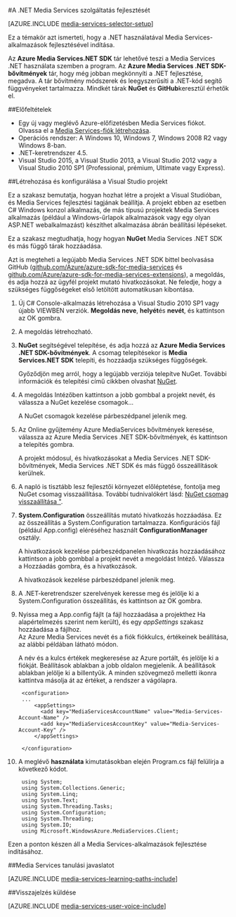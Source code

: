 <properties 
    pageTitle="Hogyan Media Services fejlesztési .NET a számítógép beállítása" 
    description="Tudjon meg többet a Media Services .NET a Media Services SDK használatának előfeltételei. Is megtudhatja, hogyan hozhat létre a Visual Studio-at." 
    services="media-services" 
    documentationCenter="" 
    authors="juliako" 
    manager="erikre" 
    editor=""/>

<tags 
    ms.service="media-services" 
    ms.workload="media" 
    ms.tgt_pltfrm="na" 
    ms.devlang="dotnet" 
    ms.topic="article" 
    ms.date="10/24/2016"  
    ms.author="juliako"/>

#<a name="media-services-development-with-net"></a>A .NET Media Services szolgáltatás fejlesztését

[AZURE.INCLUDE [media-services-selector-setup](../../includes/media-services-selector-setup.md)]

Ez a témakör azt ismerteti, hogy a .NET használatával Media Services-alkalmazások fejlesztésével indítása.

Az **Azure Media Services.NET SDK** tár lehetővé teszi a Media Services .NET használata szemben a program. Az **Azure Media Services .NET SDK-bővítmények** tár, hogy még jobban megkönnyíti a .NET fejlesztése, megadva. A tár bővítmény módszerek és leegyszerűsíti a .NET-kód segítő függvényeket tartalmazza. Mindkét tárak **NuGet** és **GitHub**keresztül érhetők el.


##<a name="prerequisites"></a>Előfeltételek

-   Egy új vagy meglévő Azure-előfizetésben Media Services fiókot. Olvassa el a [Media Services-fiók létrehozása](media-services-portal-create-account.md).
-   Operációs rendszer: A Windows 10, Windows 7, Windows 2008 R2 vagy Windows 8-ban.
-   .NET-keretrendszer 4.5.
-    Visual Studio 2015, a Visual Studio 2013, a Visual Studio 2012 vagy a Visual Studio 2010 SP1 (Professional, prémium, Ultimate vagy Express).


##<a name="create-and-configure-a-visual-studio-project"></a>Létrehozása és konfigurálása a Visual Studio projekt

Ez a szakasz bemutatja, hogyan hozhat létre a projekt a Visual Studióban, és Media Services fejlesztési tagjának beállítja.  A projekt ebben az esetben C# Windows konzol alkalmazás, de más típusú projektek Media Services alkalmazás (például a Windows-űrlapok alkalmazások vagy egy olyan ASP.NET webalkalmazást) készíthet alkalmazása ábrán beállítási lépéseket.

Ez a szakasz megtudhatja, hogy hogyan **NuGet** Media Services .NET SDK és más függő tárak hozzáadása.

Azt is megteheti a legújabb Media Services .NET SDK bittel beolvasása GitHub ([github.com/Azure/azure-sdk-for-media-services](https://github.com/Azure/azure-sdk-for-media-services) és [github.com/Azure/azure-sdk-for-media-services-extensions](https://github.com/Azure/azure-sdk-for-media-services-extensions)), a megoldás, és adja hozzá az ügyfél projekt mutató hivatkozásokat. Ne feledje, hogy a szükséges függőségeket első letöltött automatikusan kibontása.

1. Új C# Console-alkalmazás létrehozása a Visual Studio 2010 SP1 vagy újabb VIEWBEN verziók. **Megoldás neve**, **helyét**és **nevét**, és kattintson az OK gombra.

2. A megoldás létrehozható.

2. **NuGet** segítségével telepítése, és adja hozzá az **Azure Media Services .NET SDK-bővítmények**. A csomag telepítésekor is **Media Services.NET SDK** telepíti, és hozzáadja szükséges függőségek.

    Győződjön meg arról, hogy a legújabb verziója telepítve NuGet. További információk és telepítési című cikkben olvashat [NuGet](http://nuget.codeplex.com/).

2. A megoldás Intézőben kattintson a jobb gombbal a projekt nevét, és válassza a NuGet kezelése csomagok...

    A NuGet csomagok kezelése párbeszédpanel jelenik meg.

3. Az Online gyűjtemény Azure MediaServices bővítmények keresése, válassza az Azure Media Services .NET SDK-bővítmények, és kattintson a telepítés gombra.

    A projekt módosul, és hivatkozásokat a Media Services .NET SDK-bővítmények, Media Services .NET SDK és más függő összeállítások kerülnek.

4. A napló is tisztább lesz fejlesztői környezet előléptetése, fontolja meg NuGet csomag visszaállítása. További tudnivalókért lásd: [NuGet csomag visszaállítása "](http://docs.nuget.org/consume/package-restore).

3. **System.Configuration** összeállítás mutató hivatkozás hozzáadása. Ez az összeállítás a System.Configuration tartalmazza. Konfigurációs fájl (például App.config) eléréséhez használt **ConfigurationManager** osztály.

    A hivatkozások kezelése párbeszédpanelen hivatkozás hozzáadásához kattintson a jobb gombbal a projekt nevét a megoldást Intéző. Válassza a Hozzáadás gombra, és a hivatkozások.

    A hivatkozások kezelése párbeszédpanel jelenik meg.

4. A .NET-keretrendszer szerelvények keresse meg és jelölje ki a System.Configuration összeállítás, és kattintson az OK gombra.
5. Nyissa meg a App.config fájlt (a fájl hozzáadása a projekthez Ha alapértelmezés szerint nem került), és egy *appSettings* szakasz hozzáadása a fájlhoz.     
Az Azure Media Services nevét és a fiók fiókkulcs, értékeinek beállítása, az alábbi példában látható módon.

    A név és a kulcs értékek megkeresése az Azure portált, és jelölje ki a fiókját. Beállítások ablakban a jobb oldalon megjelenik. A beállítások ablakban jelölje ki a billentyűk. A minden szövegmező melletti ikonra kattintva másolja át az értéket, a rendszer a vágólapra.


        <configuration>
        ...
            <appSettings>
              <add key="MediaServicesAccountName" value="Media-Services-Account-Name" />
              <add key="MediaServicesAccountKey" value="Media-Services-Account-Key" />
            </appSettings>

        </configuration>

6. A meglévő **használata** kimutatásokban elején Program.cs fájl felülírja a következő kódot.

        using System;
        using System.Collections.Generic;
        using System.Linq;
        using System.Text;
        using System.Threading.Tasks;
        using System.Configuration;
        using System.Threading;
        using System.IO;
        using Microsoft.WindowsAzure.MediaServices.Client;

Ezen a ponton készen áll a Media Services-alkalmazások fejlesztése indításához.    


##<a name="media-services-learning-paths"></a>Media Services tanulási javaslatot

[AZURE.INCLUDE [media-services-learning-paths-include](../../includes/media-services-learning-paths-include.md)]

##<a name="provide-feedback"></a>Visszajelzés küldése

[AZURE.INCLUDE [media-services-user-voice-include](../../includes/media-services-user-voice-include.md)]
